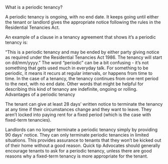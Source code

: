 
What is a periodic tenancy? 

A periodic tenancy is ongoing, with no end date. It keeps going until either the tenant or landlord gives the appropriate notice following the rules in the Residential Tenancies Act.

An example of a clause in a tenancy agreement that shows it’s a periodic tenancy is:

“This is a periodic tenancy and may be ended by either party giving notice as required under the Residential Tenancies Act 1986. The tenancy will start on dd/mm/yyyy.”
The word “periodic” can be a bit confusing - it’s not something that gets used much in everyday talk. For something to be periodic, it means it recurs at regular intervals, or happens from time to time. In the case of a tenancy, the tenancy continues from one rent period to the next, with no end date. Other words that might be helpful for describing this kind of tenancy are indefinite, ongoing or rolling.
Advantages of a periodic tenancy

The tenant can give at least 28 days’ written notice to terminate the tenancy at any time if their circumstances change and they want to leave. They aren’t locked into paying rent for a fixed period (which is the case with fixed-term tenancies).

Landlords can no longer terminate a periodic tenancy simply by providing 90 days’ notice. They can only terminate periodic tenancies in limited situations. This provides assurance to tenants that they won’t be kicked out of their home without a good reason.
Quick tip
Advocates should generally encourage tenants to ask for a periodic tenancy, unless there are good reasons why a fixed-term tenancy is more appropriate for the tenant.
